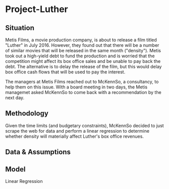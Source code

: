 # Project-Luther

## Situation
Metis Films, a movie production company, is about to release a film titled "Luther" in July 2016. However, they found out that there will be a number of similar movies that will be released in the same month ("density"). Metis took out a high-yield debt to fund the production and is worried that the competition might affect its box office sales and be unable to pay back the debt. The alternative is to delay the release of the film, but this would delay box office cash flows that will be used to pay the interest.

The managers at Metis Films reached out to McKennSo, a consultancy, to help them on this issue. With a board meeting in two days, the Metis managemet asked McKennSo to come back with a recommendation by the next day. 

## Methodology
Given the time limits (and budgetary constraints), McKennSo decided to just scrape the web for data and perform a linear regression to determine whether density will materially affect Luther's box office revenues.

## Data & Assumptions



## Model
Linear Regression
